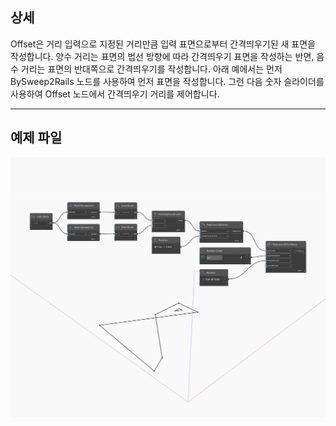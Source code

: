 ## 상세
Offset은 거리 입력으로 지정된 거리만큼 입력 표면으로부터 간격띄우기된 새 표면을 작성합니다. 양수 거리는 표면의 법선 방향에 따라 간격띄우기 표면을 작성하는 반면, 음수 거리는 표면의 반대쪽으로 간격띄우기를 작성합니다. 아래 예에서는 먼저 BySweep2Rails 노드를 사용하여 먼저 표면을 작성합니다. 그런 다음 숫자 슬라이더를 사용하여 Offset 노드에서 간격띄우기 거리를 제어합니다.
___
## 예제 파일

![Offset](./Autodesk.DesignScript.Geometry.Curve.Offset_img.jpg)

